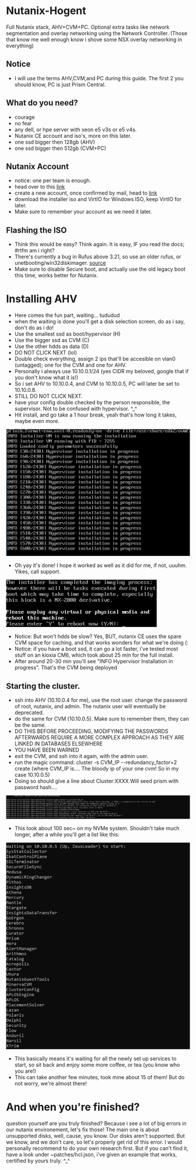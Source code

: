 # Nutanix-Hogent
Full Nutanix stack, AHV+CVM+PC. Optional extra tasks like network segmentation and overlay networking using the Network Controller.
(Those that know me well enough know i shove some NSX overlay networking in everything)

## Notice
- I will use the terms AHV,CVM,and PC during this guide. The first 2 you should know, PC is just Prism Central.

## What do you need?
- courage
- no fear
- any dell, or hpe server with xeon e5 v3s or e5 v4s.
- Nutanix CE account and iso's, more on this later.
- one ssd bigger then 128gb (AHV)
- one ssd bigger then 512gb (CVM+PC)

## Nutanix Account
- notice: one per team is enough.
- head over to this [link](https://my.nutanix.com/page/signup)
- create a new account, once confirmed by mail, head to [link](https://next.nutanix.com/discussion-forum-14/download-community-edition-38417)
- download the installer iso and VirtIO for Windows ISO, keep VirtIO for later.
- Make sure to remember your account as we need it later.

## Flashing the ISO
- Think this would be easy? Think again. It is easy, IF you read the docs; #rtfm am i right?
- There's currently a bug in Rufus above 3.21, so use an older rufus, or unetbooting/win32diskimager. [source](https://portal.nutanix.com/page/documents/details?targetId=Nutanix-Community-Edition-Getting-Started-v2_1:top-installing-ce-t.html)
- Make sure to disable Secure boot, and actually use the old legacy boot this time, works better for Nutanix.

# Installing AHV
- Here comes the fun part, waiting... tududud
- when the waiting is done you'll get a disk selection screen, do as i say, don't do as i do!
- Use the smallest ssd as boot/hypervisor (H)
- Use the bigger ssd as CVM (C)
- Use the other hdds as data (D)
- DO NOT CLICK NEXT (lol)
- Double check everything, assign 2 ips that'll be accesible on vlan0 (untagged); one for the CVM and one for AHV.
- Personally i always use 10.10.0.1/24 (yes CIDR my beloved, google that if you don't know what it is!)
- So i set AHV to 10.10.0.4, and CVM to 10.10.0.5, PC will later be set to 10.10.0.8.
- STILL DO NOT CLICK NEXT. 
- have your config double checked by the person responsible, the supervisor. Not to be confused with hypervisor. ^_^
- Hit install, and go take a 1 hour break, yeah that's how long it takes, maybe even more.

![Alt text](assets/hinstall.png)
- Oh yay it's done! I hope it worked as well as it did for me, if not, uuuhm. Yikes, call support.

![Alt text](assets/hinstallcomp.png)
- Notice: But won't hdds be slow? Yes, BUT, nutanix CE uses the spare CVM space for caching, and that works wonders for what we're doing (:
- Notice: if you have a boot ssd, it can go a lot faster, i've tested most stuff on an kioxia CM6, which took about 25 min for the full install.
- After around 20-30 min you'll see "INFO Hypervisor Installation in progress". That's the CVM being deployed

## Starting the cluster.
- ssh into AHV (10.10.0.4 for me), use the root user. change the password of root, nutanix, and admin. The nutanix user will eventually be deprecated.
- do the same for CVM (10.10.0.5). Make sure to remember them, they can be the same.
- DO THIS BEFORE PROCEEDING, MODIFYING THE PASSWORDS AFTERWARDS REQUIRE A MORE COMPLEX APPROACH AS THEY ARE LINKED IN DATABASES ELSEWHERE
- YOU HAVE BEEN WARNED
- exit the CVM, and ssh into it again, with the admin user.
- run the magic command: cluster -s CVM_IP --redundancy_factor=2 create (where CVM_IP is.... The bloody ip of your one cvm! So in my case 10.10.0.5)
- Doing so should give a line about Cluster:XXXX Will seed prism with password hash....

![Alt text](assets/clustercreate.png)
- This took about 100 sec~ on my NVMe system. Shouldn't take much longer, after a while you'll get a list like this:

![Alt text](assets/zeusstart.png)
- This basically means it's waiting for all the newly set up services to start, so sit back and enjoy some more coffee, or tea (you know who you are!)
- This can take another few minutes, took mine about 15 of them! But do not worry, we're almost there!





# And when you're finished?
question yourself are you truly finished? Because i see a lot of big errors in our nutanix environement, let's fix those!
The main one is about unsupported disks, well, cause, you know. Our disks aren't supported. But we know, and we don't care, so let's properly get rid of this error.
I would personally recommend to do your own research first. But if you can't find it, have a look under ~patches/hcl.json, i've given an example that works, certified by yours truly. ^_^
